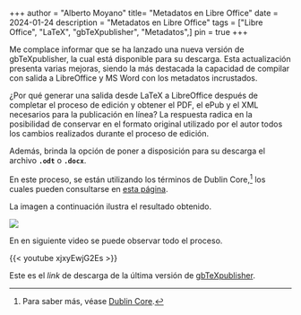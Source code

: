 +++
author = "Alberto Moyano"
title= "Metadatos en Libre Office"
date = 2024-01-24
description = "Metadatos en Libre Office"
tags = ["Libre Office", "LaTeX", "gbTeXpublisher", "Metadatos",]
pin = true
+++

Me complace informar que se ha lanzado una nueva versión de gbTeXpublisher, la cual está disponible para su descarga. Esta actualización presenta varias mejoras, siendo la más destacada la capacidad de compilar con salida a LibreOffice y MS Word con los metadatos incrustados.

<!--more-->

¿Por qué generar una salida desde LaTeX a LibreOffice después de completar el proceso de edición y obtener el PDF, el ePub y el XML necesarios para la publicación en línea? La respuesta radica en la posibilidad de conservar en el formato original utilizado por el autor todos los cambios realizados durante el proceso de edición.

Además, brinda la opción de poner a disposición para su descarga el archivo **`.odt`** o **`.docx`**.

En este proceso, se están utilizando los términos de Dublin Core,[^1] los cuales pueden consultarse en [esta página](https://www.dublincore.org/specifications/dublin-core/dcmi-terms/).

La imagen a continuación ilustra el resultado obtenido.

![](https://albertomoyano.github.io/blog-gbtexpublisher/images/metadatosodt.png)

En en siguiente video se puede observar todo el proceso.

{{< youtube xjxyEwjG2Es >}}

Este es el _link_ de descarga de la última versión de [gbTeXpublisher](https://www.dropbox.com/scl/fi/icdh3u74dio4uzoj1rfig/gbTeXpublisher-0.0.536.tar.gz?rlkey=lhoqoxhkm13xc2o81bgf2leen&dl=1).

[^1]: Para saber más, véase [Dublin Core](https://es.wikipedia.org/wiki/Dublin_Core).

